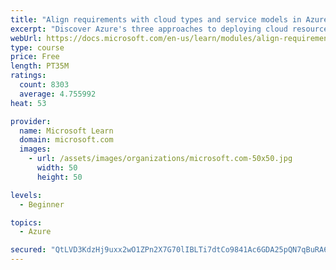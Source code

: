 ```yaml
---
title: "Align requirements with cloud types and service models in Azure"
excerpt: "Discover Azure's three approaches to deploying cloud resources -- public, private, and hybrid -- and learn the difference each makes in your Azure services."
webUrl: https://docs.microsoft.com/en-us/learn/modules/align-requirements-in-azure/
type: course
price: Free
length: PT35M
ratings:
  count: 8303
  average: 4.755992
heat: 53

provider:
  name: Microsoft Learn
  domain: microsoft.com
  images:
    - url: /assets/images/organizations/microsoft.com-50x50.jpg
      width: 50
      height: 50

levels:
  - Beginner

topics:
  - Azure

secured: "QtLVD3KdzHj9uxx2wO1ZPn2X7G70lIBLTi7dtCo9841Ac6GDA25pQN7qBuRA6q05UxGUJ+ry0qo3Jkij1aM/oSAKe5y+K1zDnJEIalmE8j8bWAvXqyEUF1KVgk7nII1lJQqd8ZeqsqzTEe/x2A5Du+Z2lTpNq24l3/audhbzEQBEAHHFpwGDc9Bh7mtKbLDWIBzxyrvEt6anZEWAGguBn2cZIQulBkOiEtE6x8hIif3qgJVPNh/K3kXWFDPTSWVbr+rJq+JEb21eh73YzFcKGTpEt9kAt9ltb8VGo8IVZVJpDPc8vY8WQgkHKXywxNg4lwfqAJ9EpPta8DbTNVe1AkSuNg15YHD0XC/4ltB5btkHUKUtaOr+TRAhzzUxyLnNmgRXkzjnQTRov1QbSv9WRgdFB0r4zByVRfKvkOuHlEQ=;DvGN5cnP521GAUzoDIU+TQ=="
---
```


